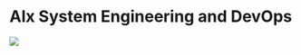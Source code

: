 # Alx System Engineering and DevOps
![](https://s3.amazonaws.com/intranet-projects-files/holbertonschool-sysadmin_devops/205/image.jpg)


